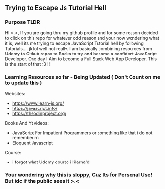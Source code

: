## Trying to Escape Js Tutorial Hell

### Purpose TLDR

HI >.<, If you are going thru my github profile and for some reason decided to click on this repo for whatever odd reason and your now wondering what it is, well its me trying to escape JavaScript Tutorial hell by following Tutorials.... jk lol well not really. I am basically combining resources from Udemy to Github repos to Books to try and become a confident JavaScript Developer. One day I Aim to become a Full Stack Web App Developer. This is the start of that :3 !!

### Learning Resources so far - Being Updated ( Don't Count on me to update this )

Websites:

- https://www.learn-js.org/
- https://javascript.info/
- https://theodinproject.org/

Books And Yt videos:

- JavaScript For Impatient Programmers or something like that i do not remember rn
- Eloquent Javascript

Course: 

- i forgot what Udemy course i Klarna'd 

### Your wondering why this is sloppy, Cuz Its for Personal Use! But idc if the public sees it >.<